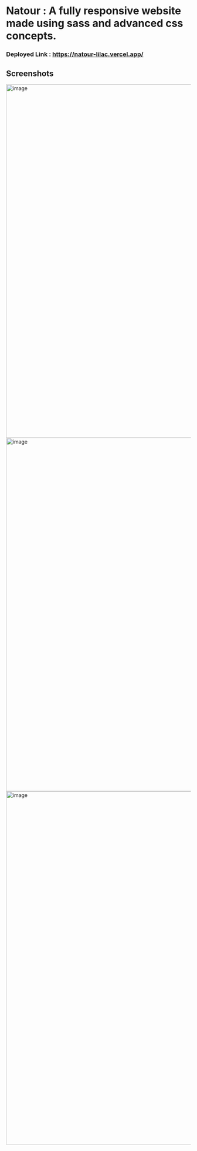 # Natour : A fully responsive website made using sass and advanced css concepts.

### Deployed Link : https://natour-lilac.vercel.app/

## Screenshots

<img width="960" alt="image" src="https://user-images.githubusercontent.com/87266182/226195789-e4d328e4-6ae7-44e9-8126-5a491b510ea2.png">

<img width="960" alt="image" src="https://user-images.githubusercontent.com/87266182/226195811-6220e967-2885-4225-8538-edc222836b00.png">

<img width="960" alt="image" src="https://user-images.githubusercontent.com/87266182/226195829-8040b8a4-5b5e-4eba-be15-ad172323086f.png">


